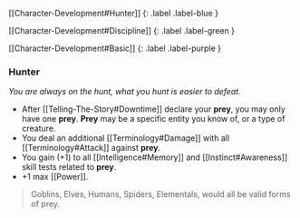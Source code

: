 
[[Character-Development#Hunter]]
{: .label .label-blue }

[[Character-Development#Discipline]]
{: .label .label-green }

[[Character-Development#Basic]]
{: .label .label-purple }
### Hunter
*You are always on the hunt, what you hunt is easier to defeat.*
* After [[Telling-The-Story#Downtime]] declare your **prey**, you may only have one **prey**. **Prey** may be a specific entity you know of, or a type of creature.
* You deal an additional [[Terminology#Damage]] with all [[Terminology#Attack]] against **prey**.
* You gain (+1) to all [[Intelligence#Memory]] and [[Instinct#Awareness]] skill tests related to **prey**.
* +1 max [[Power]].

> Goblins, Elves, Humans, Spiders, Elementals, would all be valid forms of prey.